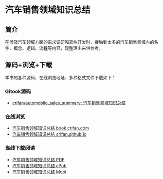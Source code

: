 # 汽车销售领域知识总结

## 简介
在涉及汽车领域方面的需求调研和软件开发时，接触到太多的汽车销售领域内的名字、概念、逻辑、流程等内容，现整理出来供参考。

## 源码+浏览+下载
本书的各种源码、在线浏览地址、多种格式文件下载如下：

### Gitook源码
* [crifan/automobile_sales_summary: 汽车销售领域知识总结](https://github.com/crifan/automobile_sales_summary)

### 在线浏览
* [汽车销售领域知识总结 book.crifan.com](http://book.crifan.com/books/automobile_sales_summary/website)
* [汽车销售领域知识总结 crifan.github.io](https://crifan.github.io/automobile_sales_summary/website)

### 离线下载阅读
* [汽车销售领域知识总结 PDF](http://book.crifan.com/books/automobile_sales_summary/pdf/automobile_sales_summary.pdf)
* [汽车销售领域知识总结 ePub](http://book.crifan.com/books/automobile_sales_summary/epub/automobile_sales_summary.epub)
* [汽车销售领域知识总结 Mobi](http://book.crifan.com/books/automobile_sales_summary/mobi/automobile_sales_summary.mobi)
